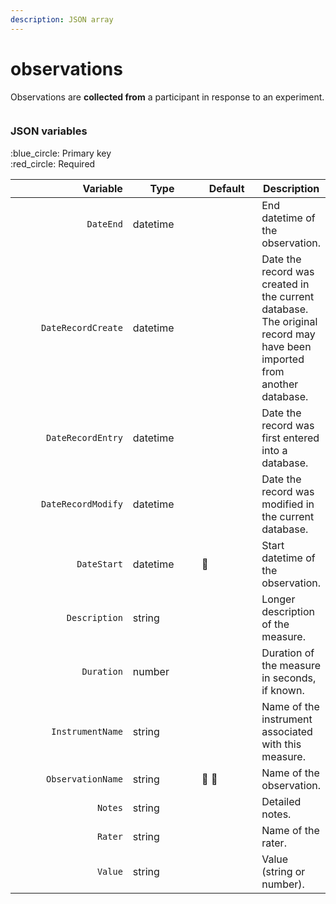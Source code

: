 ```yaml
---
description: JSON array
---
```


# observations

Observations are **collected from** a participant in response to an experiment.

<figure><img src="https://mermaid.ink/img/pako:eNqVlEFvgjAUx78KqSHBRBazsAtLPG2XZdmSeVu4POlDOoGStmwS43dfSykKelAO9P3b37-vfU85kJRTJDHZCqhz7_0rqTz9CM5V8Lb-_OiieRiuKCgIzGv-fEL0fA3pDrYY9ON0ldVYsAplMEQTAvc1ClZipWRwFk8okzikLFWMVyDaYKLnFu5mw9VW8KaGCopW6sSd8px0-_aobDY_mOrULnDrThtGNZTpjfrxCsE3EsUvmMPI4FxcYVml9LK-YgeP1EDbRCa1LofJ3A2Xy_ZSTAYucIjvW0v4YBokoJQZK0yPTOigS9QUxYBy1GjfP-uLwU7SwiftdRNz5xt63p2jF9bj1MThLmIMLrYGp0aG4QqqLdAbjm-YIp5lWbbQ1RJ8hyEFmYMQ0MaPY9Moyz3GSRXusY5KcYtxYh86eovXes5_lYMLn5bLhfXFsyiK-jj8Y1TlcVTvyYKUKEpgVH8hDma_hKgcS0xIrEOKGTSFSkhSHTXa1LoD-EqZ4oLEGRQSFwQaxddtlZJYiQYd9MJAf3DKgdJ_12_OnT7-A5W5lBM?type=png" alt=""><figcaption></figcaption></figure>

### JSON variables

:blue\_circle: Primary key\
:red\_circle: Required

<table data-full-width="true"><thead><tr><th width="217.35296740841875" align="right">Variable</th><th width="126">Type</th><th width="106">Default</th><th>Description</th></tr></thead><tbody><tr><td align="right"><code>DateEnd</code></td><td>datetime</td><td></td><td>End datetime of the observation.</td></tr><tr><td align="right"><code>DateRecordCreate</code></td><td>datetime</td><td></td><td>Date the record was created in the current database. The original record may have been imported from another database.</td></tr><tr><td align="right"><code>DateRecordEntry</code></td><td>datetime</td><td></td><td>Date the record was first entered into a database.</td></tr><tr><td align="right"><code>DateRecordModify</code></td><td>datetime</td><td></td><td>Date the record was modified in the current database.</td></tr><tr><td align="right"><code>DateStart</code></td><td>datetime</td><td><span data-gb-custom-inline data-tag="emoji" data-code="1f534">🔴</span></td><td>Start datetime of the observation.</td></tr><tr><td align="right"><code>Description</code></td><td>string</td><td></td><td>Longer description of the measure.</td></tr><tr><td align="right"><code>Duration</code></td><td>number</td><td></td><td>Duration of the measure in seconds, if known.</td></tr><tr><td align="right"><code>InstrumentName</code></td><td>string</td><td></td><td>Name of the instrument associated with this measure.</td></tr><tr><td align="right"><code>ObservationName</code></td><td>string</td><td><span data-gb-custom-inline data-tag="emoji" data-code="1f534">🔴</span> <span data-gb-custom-inline data-tag="emoji" data-code="1f535">🔵</span></td><td>Name of the observation.</td></tr><tr><td align="right"><code>Notes</code></td><td>string</td><td></td><td>Detailed notes.</td></tr><tr><td align="right"><code>Rater</code></td><td>string</td><td></td><td>Name of the rater.</td></tr><tr><td align="right"><code>Value</code></td><td>string</td><td></td><td>Value (string or number).</td></tr></tbody></table>

